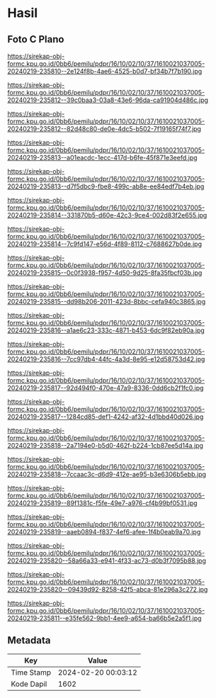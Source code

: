 # Hasil

## Foto C Plano

https://sirekap-obj-formc.kpu.go.id/0bb6/pemilu/pdpr/16/10/02/10/37/1610021037005-20240219-235810--2e124f8b-4ae6-4525-b0d7-bf34b7f7b190.jpg

https://sirekap-obj-formc.kpu.go.id/0bb6/pemilu/pdpr/16/10/02/10/37/1610021037005-20240219-235812--39c0baa3-03a8-43e6-96da-ca91904d486c.jpg

https://sirekap-obj-formc.kpu.go.id/0bb6/pemilu/pdpr/16/10/02/10/37/1610021037005-20240219-235812--82d48c80-de0e-4dc5-b502-7f19165f74f7.jpg

https://sirekap-obj-formc.kpu.go.id/0bb6/pemilu/pdpr/16/10/02/10/37/1610021037005-20240219-235813--a01eacdc-1ecc-417d-b6fe-45f871e3eefd.jpg

https://sirekap-obj-formc.kpu.go.id/0bb6/pemilu/pdpr/16/10/02/10/37/1610021037005-20240219-235813--d7f5dbc9-fbe8-499c-ab8e-ee84edf7b4eb.jpg

https://sirekap-obj-formc.kpu.go.id/0bb6/pemilu/pdpr/16/10/02/10/37/1610021037005-20240219-235814--331870b5-d60e-42c3-9ce4-002d83f2e655.jpg

https://sirekap-obj-formc.kpu.go.id/0bb6/pemilu/pdpr/16/10/02/10/37/1610021037005-20240219-235814--7c9fd147-e56d-4f89-8112-c7688627b0de.jpg

https://sirekap-obj-formc.kpu.go.id/0bb6/pemilu/pdpr/16/10/02/10/37/1610021037005-20240219-235815--0c0f3938-f957-4d50-9d25-8fa35fbcf03b.jpg

https://sirekap-obj-formc.kpu.go.id/0bb6/pemilu/pdpr/16/10/02/10/37/1610021037005-20240219-235815--dd98b206-2011-423d-8bbc-cefa940c3865.jpg

https://sirekap-obj-formc.kpu.go.id/0bb6/pemilu/pdpr/16/10/02/10/37/1610021037005-20240219-235816--a1ae6c23-333c-4871-b453-6dc9f82eb90a.jpg

https://sirekap-obj-formc.kpu.go.id/0bb6/pemilu/pdpr/16/10/02/10/37/1610021037005-20240219-235816--7cc97db4-44fc-4a3d-8e95-e12d58753d42.jpg

https://sirekap-obj-formc.kpu.go.id/0bb6/pemilu/pdpr/16/10/02/10/37/1610021037005-20240219-235817--92d494f0-470e-47a9-8336-0dd6cb2f1fc0.jpg

https://sirekap-obj-formc.kpu.go.id/0bb6/pemilu/pdpr/16/10/02/10/37/1610021037005-20240219-235817--1284cd85-def1-4242-af32-4d1bbd40d026.jpg

https://sirekap-obj-formc.kpu.go.id/0bb6/pemilu/pdpr/16/10/02/10/37/1610021037005-20240219-235818--2a7194e0-b5d0-462f-b224-1cb87ee5d14a.jpg

https://sirekap-obj-formc.kpu.go.id/0bb6/pemilu/pdpr/16/10/02/10/37/1610021037005-20240219-235818--7ccaac3c-d6d9-412e-ae95-b3e6306b5ebb.jpg

https://sirekap-obj-formc.kpu.go.id/0bb6/pemilu/pdpr/16/10/02/10/37/1610021037005-20240219-235819--89f1381c-f5fe-49e7-a976-cf4b99bf0531.jpg

https://sirekap-obj-formc.kpu.go.id/0bb6/pemilu/pdpr/16/10/02/10/37/1610021037005-20240219-235819--aaeb0894-f837-4ef6-afee-1f4b0eab9a70.jpg

https://sirekap-obj-formc.kpu.go.id/0bb6/pemilu/pdpr/16/10/02/10/37/1610021037005-20240219-235820--58a66a33-e941-4f33-ac73-d0b3f7095b88.jpg

https://sirekap-obj-formc.kpu.go.id/0bb6/pemilu/pdpr/16/10/02/10/37/1610021037005-20240219-235820--09439d92-8258-42f5-abca-81e296a3c272.jpg

https://sirekap-obj-formc.kpu.go.id/0bb6/pemilu/pdpr/16/10/02/10/37/1610021037005-20240219-235811--e35fe562-9bb1-4ee9-a654-ba66b5e2a5f1.jpg


## Metadata

| Key        | Value               |
| ---------- | ------------------- |
| Time Stamp | 2024-02-20 00:03:12 |
| Kode Dapil | 1602                |



